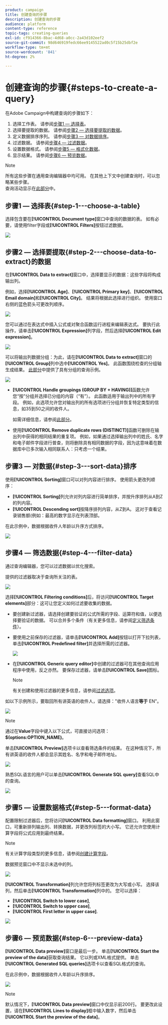 ```yaml
---
product: campaign
title: 创建查询的步骤
description: 创建查询的步骤
audience: platform
content-type: reference
topic-tags: creating-queries
exl-id: cf914366-8bac-4d68-a0cc-2a43d102eef2
source-git-commit: 98d646919fedc66ee9145522ad0c5f15b25dbf2e
workflow-type: tm+mt
source-wordcount: '841'
ht-degree: 2%

---
```


# 创建查询的步骤{#steps-to-create-a-query}

在Adobe Campaign中构建查询的步骤如下：

1. 选择工作表。 请参阅[步骤1 — 选择表](#step-1---choose-a-table)。
1. 选择要提取的数据。 请参阅[步骤2 — 选择要提取的数据](#step-2---choose-data-to-extract)。
1. 定义数据排序序列。 请参阅[步骤3 — 对数据排序](#step-3---sort-data)。
1. 过滤数据。 请参阅[步骤4 — 过滤数据](#step-4---filter-data)。
1. 设置数据格式。 请参阅[步骤5 — 格式化数据](#step-5---format-data)。
1. 显示结果。 请参阅[步骤6 — 预览数据](#step-6---preview-data)。

>[!NOTE]
>
>所有这些步骤在通用查询编辑器中均可用。 在其他上下文中创建查询时，可以忽略某些步骤。\
>查询活动显示在[此部分](../../workflow/using/query.md)中。

## 步骤1 — 选择表{#step-1---choose-a-table}

选择包含要在&#x200B;**[!UICONTROL Document type]**&#x200B;窗口中查询的数据的表。 如有必要，请使用filter字段或&#x200B;**[!UICONTROL Filters]**&#x200B;按钮过滤数据。

![](assets/query_editor_nveau_21.png)

## 步骤2 — 选择要提取{#step-2---choose-data-to-extract}的数据

在&#x200B;**[!UICONTROL Data to extract]**&#x200B;窗口中，选择要显示的数据：这些字段将构成输出列。

例如，选择&#x200B;**[!UICONTROL Age]**、**[!UICONTROL Primary key]**、**[!UICONTROL Email domain]**&#x200B;和&#x200B;**[!UICONTROL City]**。 结果将根据此选择进行组织。 使用窗口右侧的蓝色箭头可更改列顺序。

![](assets/query_editor_nveau_01.png)

您可以通过在表达式中插入公式或对聚合函数运行进程来编辑表达式。 要执行此操作，请单击&#x200B;**[!UICONTROL Expression]**&#x200B;列字段，然后选择&#x200B;**[!UICONTROL Edit expression]**。

![](assets/query_editor_nveau_97.png)

可以将输出列数据分组：为此，请在&#x200B;**[!UICONTROL Data to extract]**&#x200B;窗口的&#x200B;**[!UICONTROL Group]**&#x200B;列中选中&#x200B;**[!UICONTROL Yes]**。 此函数围绕检查的分组轴生成结果。 [此部分](../../workflow/using/querying-delivery-information.md)中提供了具有分组的查询示例。

![](assets/query_editor_nveau_56.png)

* **[!UICONTROL Handle groupings (GROUP BY + HAVING)]**&#x200B;函数允许您“按”分组并选择已分组的内容（“有”）。 此函数适用于输出列中的所有字段。 例如，此选项允许您对输出列的所有选项进行分组并恢复特定类型的信息，如35到50之间的收件人。

   如需详细信息，请参阅[此部分](../../workflow/using/querying-using-grouping-management.md)。

* 使用&#x200B;**[!UICONTROL Remove duplicate rows (DISTINCT)]**&#x200B;函数可删除在输出列中获得的相同结果的重复项。 例如，如果通过选择输出列中的姓氏、名字和电子邮件字段进行普查，则将删除具有相同数据的字段，因为这意味着在数据库中已多次输入相同联系人：只考虑一个结果。

## 步骤3 — 对数据{#step-3---sort-data}排序

使用&#x200B;**[!UICONTROL Sorting]**&#x200B;窗口可以对列内容进行排序。 使用箭头更改列顺序：

* **[!UICONTROL Sorting]**&#x200B;列允许对列内容进行简单排序，并按升序排列从A到Z的列内容。
* **[!UICONTROL Descending sort]**&#x200B;按降序排列内容，从Z到A。 这对于查看记录销售额(例如：最高的数字显示在列表顶部。

在此示例中，数据根据收件人年龄以升序方式排序。

![](assets/query_editor_nveau_57.png)

## 步骤4 — 筛选数据{#step-4---filter-data}

通过查询编辑器，您可以过滤数据以优化搜索。

提供的过滤器取决于查询所关注的表。

![](assets/query_editor_nveau_09.png)

选择&#x200B;**[!UICONTROL Filtering conditions]**&#x200B;后，将访问&#x200B;**[!UICONTROL Target elements]**&#x200B;部分：这可让您定义如何过滤要收集的数据。

* 要创建新过滤器，请选择创建要验证的公式所需的字段、运算符和值，以便选择要验证的数据。 可以合并多个条件（有关更多信息，请参阅[定义筛选条件](../../platform/using/defining-filter-conditions.md)）。
* 要使用之前保存的过滤器，请单击&#x200B;**[!UICONTROL Add]**&#x200B;按钮以打开下拉列表，单击&#x200B;**[!UICONTROL Predefined filter]**&#x200B;并选择所需的过滤器。

   ![](assets/query_editor_15.png)

* 在&#x200B;**[!UICONTROL Generic query editor]**&#x200B;中创建的过滤器可在其他查询应用程序中使用，反之亦然。 要保存过滤器，请单击&#x200B;**[!UICONTROL Save]**&#x200B;图标。

   >[!NOTE]
   >
   >有关创建和使用过滤器的更多信息，请参阅[过滤选项](../../platform/using/filtering-options.md)。

如以下示例所示，要取回所有讲英语的收件人，请选择：&quot;收件人语言&#x200B;**等于** EN&quot;。

![](assets/query_editor_nveau_89.png)

>[!NOTE]
>
>通过在&#x200B;**Value**&#x200B;字段中键入以下公式，可直接访问选项：**$(options:OPTION_NAME)**。

单击&#x200B;**[!UICONTROL Preview]**&#x200B;选项卡以查看筛选条件的结果。 在这种情况下，所有讲英语的收件人都会显示其姓名、名字和电子邮件地址。

![](assets/query_editor_nveau_98.png)

熟悉SQL语言的用户可以单击&#x200B;**[!UICONTROL Generate SQL query]**&#x200B;查看SQL中的查询。

![](assets/query_editor_nveau_99.png)

## 步骤5 — 设置数据格式{#step-5---format-data}

配置限制过滤器后，您将访问&#x200B;**[!UICONTROL Data formatting]**&#x200B;窗口。 利用此窗口，可重新排列输出列、转换数据，并更改列标签的大小写。 它还允许您使用计算字段将公式应用到最终结果。

>[!NOTE]
>
>有关计算字段类型的更多信息，请参阅[创建计算字段](../../platform/using/defining-filter-conditions.md#creating-calculated-fields)。

数据预览窗口中不显示未选中的列。

![](assets/query_editor_nveau_10.png)

**[!UICONTROL Transformation]**&#x200B;列允许您将列标签更改为大写或小写。 选择该列，然后单击&#x200B;**[!UICONTROL Transformation]**&#x200B;列中的。 您可以选择：

* **[!UICONTROL Switch to lower case]**,
* **[!UICONTROL Switch to upper case]**,
* **[!UICONTROL First letter in upper case]**.

![](assets/query_editor_nveau_42.png)

## 步骤6 — 预览数据{#step-6---preview-data}

**[!UICONTROL Data preview]**&#x200B;窗口是最后一步。 单击&#x200B;**[!UICONTROL Start the preview of the data]**&#x200B;获取查询结果。 它以列或XML格式提供。 单击&#x200B;**[!UICONTROL Generated SQL queries]**&#x200B;选项卡以查看SQL格式的查询。

在此示例中，数据根据收件人年龄以升序排序。

![](assets/query_editor_nveau_11.png)

>[!NOTE]
>
>默认情况下，**[!UICONTROL Data preview]**&#x200B;窗口中仅显示前200行。 要更改此设置，请在&#x200B;**[!UICONTROL Lines to display]**&#x200B;框中输入数字，然后单击&#x200B;**[!UICONTROL Start the preview of the data]**。
